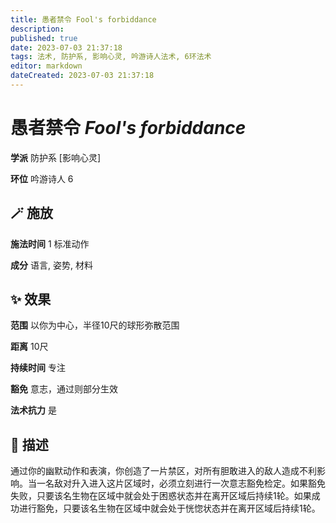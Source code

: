 ```yaml
---
title: 愚者禁令 Fool's forbiddance
description: 
published: true
date: 2023-07-03 21:37:18
tags: 法术, 防护系, 影响心灵, 吟游诗人法术, 6环法术
editor: markdown
dateCreated: 2023-07-03 21:37:18
---
```


# **愚者禁令** *Fool's forbiddance*

**学派** 防护系 \[影响心灵\] 

**环位** 吟游诗人 6

## 🪄 施放

**施法时间** 1 标准动作

**成分** 语言, 姿势, 材料

## ✨ 效果  

**范围** 以你为中心，半径10尺的球形弥散范围

**距离** 10尺  

**持续时间** 专注 

**豁免** 意志，通过则部分生效

**法术抗力** 是

## 📖 描述

通过你的幽默动作和表演，你创造了一片禁区，对所有胆敢进入的敌人造成不利影响。当一名敌对升入进入这片区域时，必须立刻进行一次意志豁免检定。如果豁免失败，只要该名生物在区域中就会处于困惑状态并在离开区域后持续1轮。如果成功进行豁免，只要该名生物在区域中就会处于恍惚状态并在离开区域后持续1轮。
    